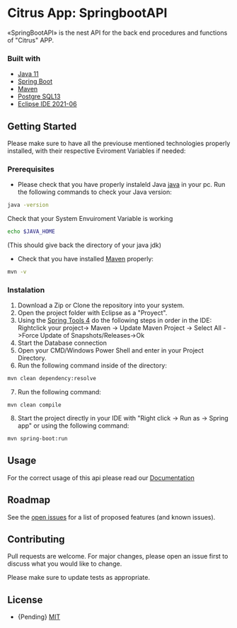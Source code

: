 # Citrus App: SpringbootAPI

«SpringBootAPI» is the nest API for the back end procedures and functions of "Citrus" APP.


### Built with

* [Java 11](https://www.oracle.com/java/technologies/javase-jdk11-downloads.html)
* [Spring Boot](https://spring.io/tools)
* [Maven](https://maven.apache.org/download.cgi)
* [Postgre SQL13](https://www.enterprisedb.com/downloads/postgres-postgresql-downloads)
* [Eclipse IDE 2021-06](https://www.eclipse.org/downloads/)



## Getting Started

Please make sure to have all the previouse mentioned technologies properly installed, with their respective Eviroment Variables if needed:

### Prerequisites


* Please check that you have properly instaleld Java [java](https://www.oracle.com/java/technologies/javase-jdk11-downloads.html) in your pc. Run the following commands to check your Java version:
```sh
java -version
```
Check that your System Envuiroment Variable is working
```bash
echo $JAVA_HOME
```
(This should give back the directory of your java jdk)

* Check that you have installed [Maven](https://maven.apache.org/download.cgi) properly:
```sh
mvn -v
```
### Instalation
1. Download a Zip or Clone the repository into your system.
2. Open the project folder with Eclipse as a "Proyect".
3. Using the [Spring Tools 4](https://marketplace.eclipse.org/content/spring-tools-4-aka-spring-tool-suite-4) do the following steps in order in the IDE:
    Rightclick your project-> Maven -> Update Maven Project -> Select All ->Force Update of Snapshots/Releases->Ok
4. Start the Database connection
5. Open your CMD/Windows Power Shell and enter in your Project Directory.
6. Run the following command inside of the directory:
```bash
mvn clean dependency:resolve
```
7. Run the following command:
```
mvn clean compile
```
8. Start the project directly in your IDE with "Right click -> Run as -> Spring app" or using the following command:
```bash
mvn spring-boot:run
```
## Usage

For the correct usage of this api please read our [Documentation](https://lucid.app/lucidchart/invitations/accept/inv_27ec144e-7ccf-4e62-9d1f-02b0bfe96e3f)

## Roadmap

See the [open issues](https://github.com/Citrus-Software-Solutions/citrus-app-SpringbootAPI/issues) for a list of proposed features (and known issues).

## Contributing
Pull requests are welcome. For major changes, please open an issue first to discuss what you would like to change.

Please make sure to update tests as appropriate.

## License
* {Pending} [MIT](https://choosealicense.com/licenses/mit/)